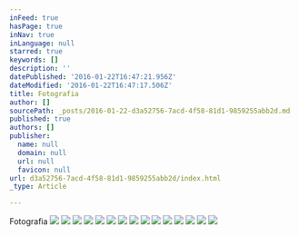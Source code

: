 ```yaml
---
inFeed: true
hasPage: true
inNav: true
inLanguage: null
starred: true
keywords: []
description: ''
datePublished: '2016-01-22T16:47:21.956Z'
dateModified: '2016-01-22T16:47:17.506Z'
title: Fotografia
author: []
sourcePath: _posts/2016-01-22-d3a52756-7acd-4f58-81d1-9859255abb2d.md
published: true
authors: []
publisher:
  name: null
  domain: null
  url: null
  favicon: null
url: d3a52756-7acd-4f58-81d1-9859255abb2d/index.html
_type: Article

---
```

Fotografia
![](https://the-grid-user-content.s3-us-west-2.amazonaws.com/c478a3a1-e994-4fcb-bac2-9e1f48b52016.jpg)
![](https://the-grid-user-content.s3-us-west-2.amazonaws.com/640c4deb-e331-471c-b693-d781ece3fd6b.jpg)
![](https://the-grid-user-content.s3-us-west-2.amazonaws.com/f0f466b1-27f9-436f-9d93-ddd4fc826e65.jpg)
![](https://the-grid-user-content.s3-us-west-2.amazonaws.com/1778f779-5f66-4af5-a8bf-37235c454c30.jpg)
![](https://the-grid-user-content.s3-us-west-2.amazonaws.com/c285e24f-0625-4309-bfc8-18a26d024a03.JPG)
![](https://the-grid-user-content.s3-us-west-2.amazonaws.com/1fcb5231-1876-4822-89b6-24c05d9384e3.jpg)
![](https://the-grid-user-content.s3-us-west-2.amazonaws.com/14ff0870-9aba-4732-8951-491fef2d1fe8.jpg)
![](https://the-grid-user-content.s3-us-west-2.amazonaws.com/6d8cd109-cbdd-4407-a1b9-c2a131822460.jpg)
![](https://the-grid-user-content.s3-us-west-2.amazonaws.com/cd006a5c-1626-40dc-bc13-c04d5f586cf3.jpg)
![](https://the-grid-user-content.s3-us-west-2.amazonaws.com/01e2dd6e-1d32-4c05-9ad8-de4a227f789d.jpg)
![](https://the-grid-user-content.s3-us-west-2.amazonaws.com/8fa4a6ae-ccc1-4a49-add1-3f7a8f9837ae.JPG)
![](https://the-grid-user-content.s3-us-west-2.amazonaws.com/8b163575-64d0-4543-a185-1354ff9f5f94.jpg)
![](https://the-grid-user-content.s3-us-west-2.amazonaws.com/babc39b1-7c2e-4b72-8662-ab5cf0c25a8c.jpg)
![](https://the-grid-user-content.s3-us-west-2.amazonaws.com/36c9b6dc-df92-4a37-9359-7f155ca82486.jpg)
![](https://the-grid-user-content.s3-us-west-2.amazonaws.com/5127c874-f904-439b-b30b-4ad8bcd301cb.JPG)